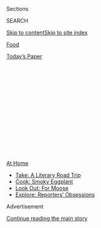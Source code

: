 <div id="app">

<div>

<div>

<div>

<div class="NYTAppHideMasthead css-1q2w90k e1suatyy0">

<div class="section css-ui9rw0 e1suatyy2">

<div class="css-eph4ug er09x8g0">

<div class="css-6n7j50">

</div>

<span class="css-1dv1kvn">Sections</span>

<div class="css-10488qs">

<span class="css-1dv1kvn">SEARCH</span>

</div>

[Skip to content](#site-content)[Skip to site
index](#site-index)

</div>

<div id="masthead-section-label" class="css-1wr3we4 eaxe0e00">

[Food](https://www.nytimes.com/section/food)

</div>

<div class="css-10698na e1huz5gh0">

</div>

</div>

<div id="masthead-bar-one" class="section hasLinks css-15hmgas e1csuq9d3">

<div class="css-uqyvli e1csuq9d0">

</div>

<div class="css-1uqjmks e1csuq9d1">

</div>

<div class="css-9e9ivx">

[](https://myaccount.nytimes.com/auth/login?response_type=cookie&client_id=vi)

</div>

<div class="css-1bvtpon e1csuq9d2">

[Today’s
Paper](https://www.nytimes.com/section/todayspaper)

</div>

</div>

</div>

</div>

<div data-aria-hidden="false">

<div id="site-content" data-role="main">

<div>

<div class="css-1aor85t" style="opacity:0.000000001;z-index:-1;visibility:hidden">

<div class="css-1hqnpie">

<div class="css-epjblv">

<span class="css-17xtcya">[Food](/section/food)</span><span class="css-x15j1o">|</span><span class="css-fwqvlz">6
Steps to the Best Barbecued
Ribs</span>

</div>

<div class="css-k008qs">

<div class="css-1iwv8en">

<span class="css-18z7m18"></span>

<div>

</div>

</div>

<span class="css-1n6z4y">https://nyti.ms/2WUm17H</span>

<div class="css-1705lsu">

<div class="css-4xjgmj">

<div class="css-4skfbu" data-role="toolbar" data-aria-label="Social Media Share buttons, Save button, and Comments Panel with current comment count" data-testid="share-tools">

  - 
  - 
  - 
  - 
    
    <div class="css-6n7j50">
    
    </div>

  - 
  - 

</div>

</div>

</div>

</div>

</div>

</div>

<div id="NYT_TOP_BANNER_REGION" class="css-13pd83m">

<div>

<div id="maps-athome-menu" class="section interactive-content interactive-size-medium css-1edisqu">

<div class="css-17ih8de interactive-body">

<div class="at-home-nav__innerContainer">

<div class="at-home-nav__title">

[At
Home](https://www.nytimes.com/spotlight/at-home?action=click&pgtype=Article&state=default&region=TOP_BANNER&context=at_home_menu)

</div>

  - [Take: A Literary Road
    Trip](https://www.nytimes.com/2020/07/28/books/time-for-a-literary-road-trip.html?action=click&pgtype=Article&state=default&region=TOP_BANNER&context=at_home_menu)
  - [Cook: Smoky
    Eggplant](https://www.nytimes.com/2020/07/29/magazine/bored-with-your-home-cooking-some-smoky-eggplant-will-fix-that.html?action=click&pgtype=Article&state=default&region=TOP_BANNER&context=at_home_menu)
  - [Look Out: For
    Moose](https://www.nytimes.com/2020/07/27/travel/moose-michigan-isle-royale.html?action=click&pgtype=Article&state=default&region=TOP_BANNER&context=at_home_menu)
  - [Explore: Reporters’
    Obsessions](https://www.nytimes.com/interactive/2020/at-home/even-more-reporters-editors-diaries-lists-recommendations.html?action=click&pgtype=Article&state=default&region=TOP_BANNER&context=at_home_menu)

</div>

</div>

</div>

</div>

</div>

<div id="top-wrapper" class="css-1sy8kpn">

<div id="top-slug" class="css-l9onyx">

Advertisement

</div>

[Continue reading the main
story](#after-top)

<div class="ad top-wrapper" style="text-align:center;height:100%;display:block;min-height:250px">

<div id="top" class="place-ad" data-position="top" data-size-key="top">

</div>

</div>

<div id="after-top">

</div>

</div>

<div>

<div id="sponsor-wrapper" class="css-1hyfx7x">

<div id="sponsor-slug" class="css-19vbshk">

Supported by

</div>

[Continue reading the main
story](#after-sponsor)

<div id="sponsor" class="ad sponsor-wrapper" style="text-align:center;height:100%;display:block">

</div>

<div id="after-sponsor">

</div>

</div>

<div class="css-186x18t">

</div>

<div class="css-1vkm6nb ehdk2mb0">

# 6 Steps to the Best Barbecued Ribs

</div>

A backyard grill can easily produce the spicy, smoky slabs that for many
are barbecue’s ultimate prize.

<div class="css-79elbk" data-testid="photoviewer-wrapper">

<div class="css-z3e15g" data-testid="photoviewer-wrapper-hidden">

</div>

<div class="css-1a48zt4 ehw59r15" data-testid="photoviewer-children">

![<span class="css-16f3y1r e13ogyst0" data-aria-hidden="true">Ribs —
which take a few hours to cook and just 30 minutes of prep work — are
eminently worth the
effort.</span><span class="css-cnj6d5 e1z0qqy90" itemprop="copyrightHolder"><span class="css-1ly73wi e1tej78p0">Credit...</span><span><span>Tara
Donne for The New York Times. Food Stylist: Chris
Lanier.</span></span></span>](https://static01.nyt.com/images/2020/07/29/dining/29Ribs1/29Ribs1-articleLarge-v2.jpg?quality=75&auto=webp&disable=upscale)

</div>

</div>

<div class="css-18e8msd">

<div class="css-vp77d3 epjyd6m0">

<div class="css-1baulvz">

By <span class="css-1baulvz last-byline" itemprop="name">Steven
Raichlen</span>

</div>

</div>

  - 
    
    <div class="css-ld3wwf e16638kd2">
    
    Published July 24, 2020Updated July 28,
    2020
    
    </div>

  - 
    
    <div class="css-4xjgmj">
    
    <div class="css-pvvomx" data-role="toolbar" data-aria-label="Social Media Share buttons, Save button, and Comments Panel with current comment count" data-testid="share-tools">
    
      - 
      - 
      - 
      - 
        
        <div class="css-6n7j50">
        
        </div>
    
      - 
      - 
    
    </div>
    
    </div>

</div>

</div>

<div class="section meteredContent css-1r7ky0e" name="articleBody" itemprop="articleBody">

<div class="css-1fanzo5 StoryBodyCompanionColumn">

<div class="css-53u6y8">

Let Texans brag about brisket and Carolinians extol pulled pork
shoulder. For the rest of us, the ultimate emblem of barbecue — and test
of a grill master’s mettle — is ribs.

Picture meaty slabs stung with spice, bronzed with smoke and slathered
with sticky sweet barbecue sauce. The meat is tender, but not too
tender, with a profound pork flavor enhanced by the pit master’s art.

You may have thought such alchemy possible only at the best barbecue
joints. But great ribs are surprisingly easy to make at home, which is
good news at a time when eating out can be fraught.

Ribs are barbecue at its most primal and unadorned; indeed, that’s the
crux of their appeal. It’s conceivable that you might eat
[brisket](https://www.nytimes.com/2019/05/24/dining/smoked-brisket.html)
with a knife and fork, or more likely between two slices of white bread.
Pork shoulder comes either shredded or chopped, and you always eat it on
a bun.

</div>

</div>

<div class="css-1fanzo5 StoryBodyCompanionColumn">

<div class="css-53u6y8">

Ribs, on the other hand, demand to be devoured caveman-style, ripped
apart with bare hands and gnawed right off the bone.

I won’t say that cooking them is quick — if you want speed, grill a
steak. But if ribs take two to three hours in all, the actual prep can
be done in 30 minutes. True, the process as I’ve laid it out here
requires a homemade spice rub and barbecue sauce, and turning your grill
into a smoker. But the results are achievable by all, and eminently
worth the effort.

Just follow these six steps, and the recipe I’ve provided. No special
equipment is needed beyond the grill you probably already have in your
backyard.

## 1\. Choose the right ribs.

</div>

</div>

<div class="css-79elbk" data-testid="photoviewer-wrapper">

<div class="css-z3e15g" data-testid="photoviewer-wrapper-hidden">

</div>

<div class="css-1a48zt4 ehw59r15" data-testid="photoviewer-children">

![<span class="css-16f3y1r e13ogyst0" data-aria-hidden="true">Baby backs
have the most generous marbling and the tenderest
meat.</span><span class="css-cnj6d5 e1z0qqy90" itemprop="copyrightHolder"><span class="css-1ly73wi e1tej78p0">Credit...</span><span>Tony
Cenicola/The New York
Times</span></span>](https://static01.nyt.com/images/2020/07/29/dining/29Ribs2/merlin_107503807_074ed3d2-a1ba-4533-b668-2fb016b8cf90-articleLarge.jpg?quality=75&auto=webp&disable=upscale)

</div>

</div>

<div class="css-1fanzo5 StoryBodyCompanionColumn">

<div class="css-53u6y8">

The pig supplies four types of ribs: baby backs (sometimes called top
loin ribs), spareribs, rib tips and country-style ribs. You want to use
the baby backs, which are cut from high on the hog (quite literally, as
they abut the backbone). Baby backs have the most generous marbling and
the tenderest meat, which makes them relatively quick to cook — and a
natural for newcomers. When possible, buy ribs from a heritage pork
breed, like Berkshire (sometimes called Kurobuta) or Mangalitsa. They
cost more, but their intense porky flavor justifies the
price.

</div>

</div>

<div class="css-1fanzo5 StoryBodyCompanionColumn">

<div class="css-53u6y8">

## 2\. Layer the flavors.

</div>

</div>

<div class="css-79elbk" data-testid="photoviewer-wrapper">

<div class="css-z3e15g" data-testid="photoviewer-wrapper-hidden">

</div>

<div class="css-1a48zt4 ehw59r15" data-testid="photoviewer-children">

<div class="css-1xdhyk6 erfvjey0">

<span class="css-1ly73wi e1tej78p0">Image</span>

<div class="css-zjzyr8">

<div data-testid="lazyimage-container" style="height:257.77777777777777px">

</div>

</div>

</div>

<span class="css-16f3y1r e13ogyst0" data-aria-hidden="true">A dry rub, a
barbecue sauce and an initial layer of mustard help to layer flavor onto
the
ribs.</span><span class="css-cnj6d5 e1z0qqy90" itemprop="copyrightHolder"><span class="css-1ly73wi e1tej78p0">Credit...</span><span>Tara
Donne for The New York Times. Food Stylist: Chris Lanier.</span></span>

</div>

</div>

<div class="css-1fanzo5 StoryBodyCompanionColumn">

<div class="css-53u6y8">

One of the secrets of great ribs — indeed, great barbecue in general —
is a process that creates layers of flavors. I start with a slather,
like Dijon mustard, that I brush on both sides of each rack of ribs.
Next, I apply a rub — in the recipe here, a fragrant amalgam of chile
powder, brown sugar, salt and pepper, with celery seed added for spice.
The third layer comes from apple cider, which you spritz on halfway
through cooking. (This also helps keep the ribs moist.) The fourth layer
— the varnish, as it were — takes the form of a chipotle bourbon
barbecue sauce, which you sear into the meat over a hot fire, creating a
glossy finish. The crowning touch is a light, fresh sprinkle of rub
added right before serving the ribs to bring attention back to the
spice.

## 3\. Grill over indirect heat.

</div>

</div>

<div class="css-79elbk" data-testid="photoviewer-wrapper">

<div class="css-z3e15g" data-testid="photoviewer-wrapper-hidden">

</div>

<div class="css-1a48zt4 ehw59r15" data-testid="photoviewer-children">

<div class="css-1xdhyk6 erfvjey0">

<span class="css-1ly73wi e1tej78p0">Image</span>

<div class="css-zjzyr8">

<div data-testid="lazyimage-container" style="height:259.7111111111111px">

</div>

</div>

</div>

<span class="css-16f3y1r e13ogyst0" data-aria-hidden="true">Indirect
heat keeps the ribs from
overcooking.</span><span class="css-cnj6d5 e1z0qqy90" itemprop="copyrightHolder"><span class="css-1ly73wi e1tej78p0">Credit...</span><span>Tara
Donne for The New York Times. Food Stylist: Chris Lanier.</span></span>

</div>

</div>

<div class="css-1fanzo5 StoryBodyCompanionColumn">

<div class="css-53u6y8">

Most professional pit masters cook ribs low and slow in a smoker. You’re
going to use a hotter and faster method called indirect grilling. In
short, you cook the ribs next to, not directly over, the fire, with the
grill lid closed and hardwood added to produce wood smoke.

To set up a charcoal grill for indirect grilling, light the coals, then
pour or rake them into two mounds at opposite sides of the grill. Place
a foil pan in the center to catch the dripping rib fat. The ribs go onto
the grate over this drip pan, away from the heat.

To set up a two-burner gas grill for indirect grilling, light one side
and cook the ribs on the unlit side. On a three-burner gas grill, light
the outside or front and rear burners, and cook the ribs over the unlit
burner in the center. On a four- to six-burner gas grill, light the
outside burners and, again, cook the ribs in the center.

On a kamado-style grill, insert the heat diffuser, a ceramic plate that
separates the food from the fire. Pellet grills, by their very design,
grill indirectly, so no special setup is needed. Note that with all
these types of grills, the lid must be closed.

</div>

</div>

<div class="css-1fanzo5 StoryBodyCompanionColumn">

<div class="css-53u6y8">

If cooking four or more racks of ribs, you may want to invest in a rib
rack, which holds the slabs vertically, allowing you to fit four racks
of ribs in the space two slabs would take lying
flat.

## 4\. Apply the smoke.

</div>

</div>

<div class="css-79elbk" data-testid="photoviewer-wrapper">

<div class="css-z3e15g" data-testid="photoviewer-wrapper-hidden">

</div>

<div class="css-1a48zt4 ehw59r15" data-testid="photoviewer-children">

<div class="css-1xdhyk6 erfvjey0">

<span class="css-1ly73wi e1tej78p0">Image</span>

<div class="css-zjzyr8">

<div data-testid="lazyimage-container" style="height:255.84444444444446px">

</div>

</div>

</div>

<span class="css-16f3y1r e13ogyst0" data-aria-hidden="true">Smoke
imparts the flavor that many American barbecue fans
crave.</span><span class="css-cnj6d5 e1z0qqy90" itemprop="copyrightHolder"><span class="css-1ly73wi e1tej78p0">Credit...</span><span>Tara
Donne for The New York Times. Food Stylist: Chris Lanier.</span></span>

</div>

</div>

<div class="css-1fanzo5 StoryBodyCompanionColumn">

<div class="css-53u6y8">

Wood smoke has been called the umami of barbecue. It is certainly
barbecue’s soul. While you can make delectable baby back ribs without
wood smoke, as the French and Brazilians do, they won’t taste like
American barbecue. So which wood to use? Debate rages in barbecue
circles over the superiority of apple versus cherry, hickory versus
mesquite, or whether to employ a combination of several woods. Mesquite
lends the strongest flavor, but any hardwood chunk or chip will deliver
the requisite smokiness. I smoked the ribs in my recipe with cherry
wood, simply because I had it on hand.

To smoke ribs on a charcoal grill, add hardwood chunks or soaked,
drained hardwood chips to the embers. (Soaking helps slow the rate of
combustion, so the chips smolder and smoke before they catch fire.) In a
kamado, intersperse the chunks or chips with the charcoal. A pellet
grill has the wood, and smoke, built into the pellets. (Note: On a
pellet grill you get more smoke flavor at lower temperatures, so
lengthen the cooking time accordingly.)

It’s harder, but not impossible, to smoke on a gas grill. If your grill
has a smoker box with a dedicated burner, add chunks or chips there. If
not, place a few hardwood chunks under the grate, directly over the
burners. Or make smoking pouches: Wrap soaked, drained wood chips in
heavy-duty foil to form a flat pillow shape. Poke holes at one-inch
intervals in the top with the tip of a meat thermometer, to release the
smoke. Position the resulting pouches (two for the ribs here) under the
grate, directly over the burners. Run the grill on high until you see
smoke, then dial the temperature back to 300 degrees.

What about smoking ribs indoors? Desperate times like these call for
desperate measures. I know it smacks of heresy, but you can achieve a
reasonable approximation of barbecued ribs in the oven. Cook them on a
rack in a roasting pan at 300 degrees. To add a smoke flavor, mix
one-half teaspoon liquid smoke with four tablespoons melted butter, and
brush this mixture on both sides of the ribs a few times during the last
hour of
cooking.

</div>

</div>

<div class="css-1fanzo5 StoryBodyCompanionColumn">

<div class="css-53u6y8">

## 5\. Sizzle the sauce.

</div>

</div>

<div class="css-79elbk" data-testid="photoviewer-wrapper">

<div class="css-z3e15g" data-testid="photoviewer-wrapper-hidden">

</div>

<div class="css-1a48zt4 ehw59r15" data-testid="photoviewer-children">

<div class="css-1xdhyk6 erfvjey0">

<span class="css-1ly73wi e1tej78p0">Image</span>

<div class="css-zjzyr8">

<div data-testid="lazyimage-container" style="height:257.77777777777777px">

</div>

</div>

</div>

<span class="css-16f3y1r e13ogyst0" data-aria-hidden="true">The sauce is
seared into the meat in the last few minutes of
grilling.</span><span class="css-cnj6d5 e1z0qqy90" itemprop="copyrightHolder"><span class="css-1ly73wi e1tej78p0">Credit...</span><span>Tara
Donne for The New York Times. Food Stylist: Chris Lanier.</span></span>

</div>

</div>

<div class="css-1fanzo5 StoryBodyCompanionColumn">

<div class="css-53u6y8">

While barbecue sauce isn’t mandatory, for most Americans, ribs just
don’t taste complete without it. [This
version](https://cooking.nytimes.com/recipes/1021242-spice-rubbed-baby-back-ribs-with-chipotle-bourbon-barbecue-sauce)
calls for one of my favorites — a sweet, smoky blend of molasses, brown
sugar and ketchup, with bourbon for kick and chipotle chiles to crank up
the heat. Here, too, the sauce goes on in layers — first brushed on and
roasted into the ribs during the last 20 minutes of cooking, then
applied again and seared into the meat over high heat, and finally
served with the ribs for spooning or dipping.

A crucial factor is the sizzle, which involves directly grilling the
ribs (move them right over the fire or lit burners) for the final four
minutes or so — long enough to caramelize the brown sugar and molasses,
and sear the sauce into the meat.

Take care to avoid the cardinal sin of applying the sauce too early,
when the ribs first go on the grill. That’s what grown-ups did when I
was young, and the sugar in the sauce invariably burned long before the
meat was cooked. For many years, I thought barbecue was supposed to
taste
burned.

## 6\. Know when your ribs are done.

</div>

</div>

<div class="css-79elbk" data-testid="photoviewer-wrapper">

<div class="css-z3e15g" data-testid="photoviewer-wrapper-hidden">

</div>

<div class="css-1a48zt4 ehw59r15" data-testid="photoviewer-children">

<div class="css-1xdhyk6 erfvjey0">

<span class="css-1ly73wi e1tej78p0">Image</span>

<div class="css-zjzyr8">

<div data-testid="lazyimage-container" style="height:257.77777777777777px">

</div>

</div>

</div>

<span class="css-16f3y1r e13ogyst0" data-aria-hidden="true">When the rib
bones are exposed by a quarter- to a half-inch, the ribs are
done.</span><span class="css-cnj6d5 e1z0qqy90" itemprop="copyrightHolder"><span class="css-1ly73wi e1tej78p0">Credit...</span><span>Tara
Donne for The New York Times. Food Stylist: Chris Lanier.</span></span>

</div>

</div>

<div class="css-1fanzo5 StoryBodyCompanionColumn">

<div class="css-53u6y8">

Pork ribs come with their own version of the pop-up thermometer that
signals that a turkey is done: The meat shrinks back from the ends of
the bones. When you see a quarter- to a half-inch of clean bone at the
end of each rib, it is ready. You should be able to pull the individual
ribs apart with your fingers. The meat should resist, but just a little.

Many Americans are accustomed to meat that falls off the bones — a style
that may have begun with the doleful practice of boiling or steaming
ribs before grilling. The notion of soft (dare I say mushy?) ribs took
root in our collective culinary consciousness.

Root out that idea now. Yes, ribs should be tender, but they should
definitely retain a little chew. That’s why we have teeth.

</div>

</div>

<div class="css-1fanzo5 StoryBodyCompanionColumn">

<div class="css-53u6y8">

Recipe: **[Spice-Rubbed Baby Back Ribs With Chipotle-Bourbon Barbecue
Sauce](https://cooking.nytimes.com/recipes/1021242-spice-rubbed-baby-back-ribs-with-chipotle-bourbon-barbecue-sauce)**

</div>

</div>

<div>

</div>

<div class="css-1fanzo5 StoryBodyCompanionColumn">

<div class="css-53u6y8">

*Follow* [*NYT Food on Twitter*](https://twitter.com/nytfood) *and*
[*NYT Cooking on Instagram*](https://www.instagram.com/nytcooking/)*,*
[*Facebook*](https://www.facebook.com/nytcooking/)*,*
[*YouTube*](https://www.youtube.com/nytcooking) *and*
[*Pinterest*](https://www.pinterest.com/nytcooking/)*.* [*Get regular
updates from NYT Cooking, with recipe suggestions, cooking tips and
shopping advice*](https://www.nytimes.com/newsletters/cooking)*.*

</div>

</div>

</div>

<div>

</div>

<div>

</div>

<div>

</div>

<div>

<div id="bottom-wrapper" class="css-1ede5it">

<div id="bottom-slug" class="css-l9onyx">

Advertisement

</div>

[Continue reading the main
story](#after-bottom)

<div id="bottom" class="ad bottom-wrapper" style="text-align:center;height:100%;display:block;min-height:90px">

</div>

<div id="after-bottom">

</div>

</div>

</div>

</div>

</div>

## Site Index

<div>

</div>

## Site Information Navigation

  - [© <span>2020</span> <span>The New York Times
    Company</span>](https://help.nytimes.com/hc/en-us/articles/115014792127-Copyright-notice)

<!-- end list -->

  - [NYTCo](https://www.nytco.com/)
  - [Contact
    Us](https://help.nytimes.com/hc/en-us/articles/115015385887-Contact-Us)
  - [Work with us](https://www.nytco.com/careers/)
  - [Advertise](https://nytmediakit.com/)
  - [T Brand Studio](http://www.tbrandstudio.com/)
  - [Your Ad
    Choices](https://www.nytimes.com/privacy/cookie-policy#how-do-i-manage-trackers)
  - [Privacy](https://www.nytimes.com/privacy)
  - [Terms of
    Service](https://help.nytimes.com/hc/en-us/articles/115014893428-Terms-of-service)
  - [Terms of
    Sale](https://help.nytimes.com/hc/en-us/articles/115014893968-Terms-of-sale)
  - [Site
    Map](https://spiderbites.nytimes.com)
  - [Help](https://help.nytimes.com/hc/en-us)
  - [Subscriptions](https://www.nytimes.com/subscription?campaignId=37WXW)

</div>

</div>

</div>

</div>
